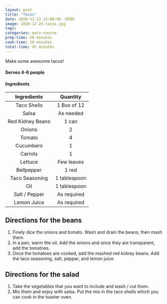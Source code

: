 ```yaml
---
layout: post
title: "Tacos"
date: 2020-12-23 12:00:00 -0500
image: 2020-12-23-tacos.jpg
tags: 
categories: main-course
prep-time: 20 minutes
cook-time: 20 minutes
total-time: 45 minutes
---
```


Make some awesome tacos!

#### Serves 4-6 people

#### Ingredients

|    Ingredients   |   Quantity   |
|:----------------:|:------------:|
|    Taco Shells   |  1 Box of 12 |
|       Salsa      |   As needed  |
| Red Kidney Beans |     1 can    |
|      Onions      |       2      |
|      Tomato      |       4      |
|     Cucumbers    |       1      |
|      Carrots     |       1      |
|      Lettuce     |  Few leaves  |
|    Bellpepper    |     1 red    |
|  Taco Seasoning  | 1 tablespoon |
|        Oil       | 1 tablespoon |
|   Salt / Pepper  |  As required |
|    Lemon Juice   |  As required |

## Directions for the beans

1. Finely dice the onions and tomato. Wash and drain the beans; then mash them.
2. In a pan, warm the oil. Add the onions and once they are transparent, add the tomatoes.
3. Once the tomatoes are cooked, add the mashed red kidney beans. Add the taco seasoning, salt, pepper, and lemon juice

## Directions for the salad

1. Take the vegetables that you want to include and wash / cut them.
2. Mix them and enjoy with salsa. Put the mix in the taco shells which you can cook in the toaster oven.